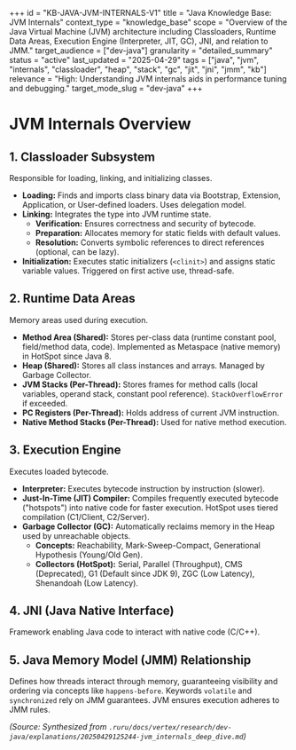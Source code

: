 +++
id = "KB-JAVA-JVM-INTERNALS-V1"
title = "Java Knowledge Base: JVM Internals"
context_type = "knowledge_base"
scope = "Overview of the Java Virtual Machine (JVM) architecture including Classloaders, Runtime Data Areas, Execution Engine (Interpreter, JIT, GC), JNI, and relation to JMM."
target_audience = ["dev-java"]
granularity = "detailed_summary"
status = "active"
last_updated = "2025-04-29"
tags = ["java", "jvm", "internals", "classloader", "heap", "stack", "gc", "jit", "jni", "jmm", "kb"]
relevance = "High: Understanding JVM internals aids in performance tuning and debugging."
target_mode_slug = "dev-java"
+++

# JVM Internals Overview

## 1. Classloader Subsystem
Responsible for loading, linking, and initializing classes.
*   **Loading:** Finds and imports class binary data via Bootstrap, Extension, Application, or User-defined loaders. Uses delegation model.
*   **Linking:** Integrates the type into JVM runtime state.
    *   **Verification:** Ensures correctness and security of bytecode.
    *   **Preparation:** Allocates memory for static fields with default values.
    *   **Resolution:** Converts symbolic references to direct references (optional, can be lazy).
*   **Initialization:** Executes static initializers (`<clinit>`) and assigns static variable values. Triggered on first active use, thread-safe.

## 2. Runtime Data Areas
Memory areas used during execution.
*   **Method Area (Shared):** Stores per-class data (runtime constant pool, field/method data, code). Implemented as Metaspace (native memory) in HotSpot since Java 8.
*   **Heap (Shared):** Stores all class instances and arrays. Managed by Garbage Collector.
*   **JVM Stacks (Per-Thread):** Stores frames for method calls (local variables, operand stack, constant pool reference). `StackOverflowError` if exceeded.
*   **PC Registers (Per-Thread):** Holds address of current JVM instruction.
*   **Native Method Stacks (Per-Thread):** Used for native method execution.

## 3. Execution Engine
Executes loaded bytecode.
*   **Interpreter:** Executes bytecode instruction by instruction (slower).
*   **Just-In-Time (JIT) Compiler:** Compiles frequently executed bytecode ("hotspots") into native code for faster execution. HotSpot uses tiered compilation (C1/Client, C2/Server).
*   **Garbage Collector (GC):** Automatically reclaims memory in the Heap used by unreachable objects.
    *   **Concepts:** Reachability, Mark-Sweep-Compact, Generational Hypothesis (Young/Old Gen).
    *   **Collectors (HotSpot):** Serial, Parallel (Throughput), CMS (Deprecated), G1 (Default since JDK 9), ZGC (Low Latency), Shenandoah (Low Latency).

## 4. JNI (Java Native Interface)
Framework enabling Java code to interact with native code (C/C++).

## 5. Java Memory Model (JMM) Relationship
Defines how threads interact through memory, guaranteeing visibility and ordering via concepts like `happens-before`. Keywords `volatile` and `synchronized` rely on JMM guarantees. JVM ensures execution adheres to JMM rules.

*(Source: Synthesized from `.ruru/docs/vertex/research/dev-java/explanations/20250429125244-jvm_internals_deep_dive.md`)*